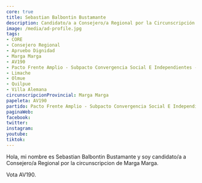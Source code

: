 ```yaml
---
core: true
title: Sebastian Balbontin Bustamante
description: Candidato/a a Consejero/a Regional por la Circunscripción de Marga Marga
image: /media/ad-profile.jpg
tags:
- CORE
- Consejero Regional
- Apruebo Dignidad
- Marga Marga
- AV190
- Pacto Frente Amplio - Subpacto Convergencia Social E Independientes - Revolucion Democratica
- Limache
- Olmue
- Quilpue
- Villa Alemana
circunscripcionProvincial: Marga Marga
papeleta: AV190
partido: Pacto Frente Amplio - Subpacto Convergencia Social E Independientes - Revolucion Democratica
paginaWeb:
facebook:
twitter:
instagram:
youtube:
tiktok:
---
```

Hola, mi nombre es Sebastian Balbontin Bustamante y soy candidato/a a Consejero/a Regional por la circunscripcion de Marga Marga.

Vota AV190.
